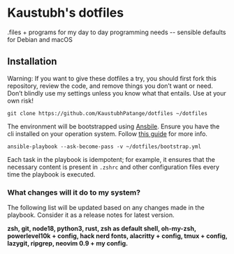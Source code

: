 # Kaustubh's dotfiles

.files + programs for my day to day programming needs -- sensible defaults for Debian and macOS

## Installation

Warning: If you want to give these dotfiles a try, you should first fork this repository, review the code, and remove things you don’t want or need. Don’t blindly use my settings unless you know what that entails. Use at your own risk!

```
git clone https://github.com/KaustubhPatange/dotfiles ~/dotfiles
```

The environment will be bootstrapped using [Ansbile](https://www.ansible.com/). Ensure you have the cli installed on your operation system. Follow [this guide](https://docs.ansible.com/ansible/latest/installation_guide/installation_distros.html#) for more info.

```
ansible-playbook --ask-become-pass -v ~/dotfiles/bootstrap.yml
```

Each task in the playbook is idempotent; for example, it ensures that the necessary content is present in `.zshrc` and other configuration files every time the playbook is executed.

### What changes will it do to my system?

The following list will be updated based on any changes made in the playbook. Consider it as a release notes for latest version.

**zsh, git, node18, python3, rust, zsh as default shell, oh-my-zsh, powerlevel10k + config, hack nerd fonts, alacritty + config, tmux + config, lazygit, ripgrep, neovim 0.9 + my config.**
